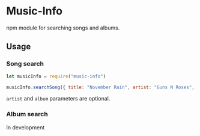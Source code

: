 # Music-Info
npm module for searching songs and albums.

## Usage

### Song search
```js
let musicInfo = require("music-info")

musicInfo.searchSong({ title: "November Rain", artist: "Guns N Roses", album: "Use Your Illusion I" }).then(console.log)
```
``artist`` and ``album`` parameters are optional.

### Album search

In development
